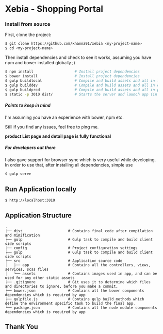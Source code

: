 Xebia - Shopping Portal
==========================

### Install from source

First, clone the project:

```bash
$ git clone https://github.com/khanna91/xebia <my-project-name>
$ cd <my-project-name>
```

Then install dependencies and check to see it works, assuming you have npm and bower installed globally ;)

```bash
$ npm install                   # Install project dependencies
$ bower install                 # Install project dependencies
$ gulp buildlocal               # Compile and build assets and all in local mode
$ gulp builddev                 # Compile and build assets and all in dev mode
$ gulp buildprod                # Compile and build assets and all in prod mode
$ static -p 3010 dist/          # Starts the server and launch app (in case, you find any error please install node-static globally)
```

##### Points to keep in mind
I'm assuming you have an experience with bower, npm etc.

Still if you find any issues, feel free to ping me.

**product List page and detail page is fully functional**

##### For developers out there
I also gave support for browser sync which is very useful while developing. In order to use that, after installing all dependencies, simple use

```bash
$ gulp serve
```

## Run Application locally

```bash
$ http://localhost:3010
```

## Application Structure

```
.
├── dist                     # Contains final code after compilation and minification
├── gulp                     # Gulp task to compile and build client side scripts
├── config                   # Project configuration settings
├── gulp                     # Gulp task to compile and build client side scripts
├── src                      # Application source code
│   ├── app                  # Contains all the controllers, views, services, scss files
│   └── assets               # Contains images used in app, and can be used for any other static assets
├── .gitignore               # Git uses it to determine which files and directories to ignore, before you make a commit.
├── bower.json               # Contains all the bower components dependencies which is required by app
├── gulpfile.js              # Contains gulp build methods which define the environment specific task to build the final app.
└── package.json             # Contains all the node module components dependencies which is required by app
```

## Thank You

